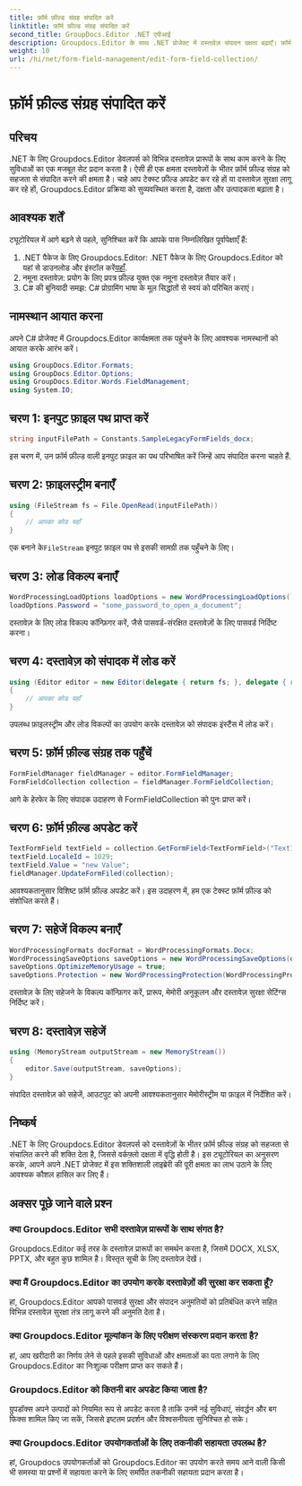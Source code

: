 ```yaml
---
title: फ़ॉर्म फ़ील्ड संग्रह संपादित करें
linktitle: फ़ॉर्म फ़ील्ड संग्रह संपादित करें
second_title: GroupDocs.Editor .NET एपीआई
description: Groupdocs.Editor के साथ .NET प्रोजेक्ट में दस्तावेज़ संपादन दक्षता बढ़ाएँ। फ़ॉर्म फ़ील्ड संग्रह को सहजता से संशोधित करें।
weight: 10
url: /hi/net/form-field-management/edit-form-field-collection/
---
```


# फ़ॉर्म फ़ील्ड संग्रह संपादित करें

## परिचय
.NET के लिए Groupdocs.Editor डेवलपर्स को विभिन्न दस्तावेज़ प्रारूपों के साथ काम करने के लिए सुविधाओं का एक मजबूत सेट प्रदान करता है। ऐसी ही एक क्षमता दस्तावेज़ों के भीतर फ़ॉर्म फ़ील्ड संग्रह को सहजता से संपादित करने की क्षमता है। चाहे आप टेक्स्ट फ़ील्ड अपडेट कर रहे हों या दस्तावेज़ सुरक्षा लागू कर रहे हों, Groupdocs.Editor प्रक्रिया को सुव्यवस्थित करता है, दक्षता और उत्पादकता बढ़ाता है।
## आवश्यक शर्तें
ट्यूटोरियल में आगे बढ़ने से पहले, सुनिश्चित करें कि आपके पास निम्नलिखित पूर्वापेक्षाएँ हैं:
1.  .NET पैकेज के लिए Groupdocs.Editor: .NET पैकेज के लिए Groupdocs.Editor को यहां से डाउनलोड और इंस्टॉल करें[यहाँ](https://releases.groupdocs.com/editor/net/).
2. नमूना दस्तावेज़: प्रयोग के लिए प्रपत्र फ़ील्ड युक्त एक नमूना दस्तावेज़ तैयार करें।
3. C# की बुनियादी समझ: C# प्रोग्रामिंग भाषा के मूल सिद्धांतों से स्वयं को परिचित कराएं।

## नामस्थान आयात करना
अपने C# प्रोजेक्ट में Groupdocs.Editor कार्यक्षमता तक पहुंचने के लिए आवश्यक नामस्थानों को आयात करके आरंभ करें।
```csharp
using GroupDocs.Editor.Formats;
using GroupDocs.Editor.Options;
using GroupDocs.Editor.Words.FieldManagement;
using System.IO;
```
## चरण 1: इनपुट फ़ाइल पथ प्राप्त करें
```csharp
string inputFilePath = Constants.SampleLegacyFormFields_docx;
```
इस चरण में, उन फ़ॉर्म फ़ील्ड वाली इनपुट फ़ाइल का पथ परिभाषित करें जिन्हें आप संपादित करना चाहते हैं.
## चरण 2: फ़ाइलस्ट्रीम बनाएँ
```csharp
using (FileStream fs = File.OpenRead(inputFilePath))
{
    // आपका कोड यहाँ
}
```
 एक बनाने के`FileStream` इनपुट फ़ाइल पथ से इसकी सामग्री तक पहुँचने के लिए।
## चरण 3: लोड विकल्प बनाएँ
```csharp
WordProcessingLoadOptions loadOptions = new WordProcessingLoadOptions();
loadOptions.Password = "some_password_to_open_a_document";
```
दस्तावेज़ के लिए लोड विकल्प कॉन्फ़िगर करें, जैसे पासवर्ड-संरक्षित दस्तावेज़ों के लिए पासवर्ड निर्दिष्ट करना।
## चरण 4: दस्तावेज़ को संपादक में लोड करें
```csharp
using (Editor editor = new Editor(delegate { return fs; }, delegate { return loadOptions; }))
{
    // आपका कोड यहाँ
}
```
उपलब्ध फ़ाइलस्ट्रीम और लोड विकल्पों का उपयोग करके दस्तावेज़ को संपादक इंस्टैंस में लोड करें।
## चरण 5: फ़ॉर्म फ़ील्ड संग्रह तक पहुँचें
```csharp
FormFieldManager fieldManager = editor.FormFieldManager;
FormFieldCollection collection = fieldManager.FormFieldCollection;
```
आगे के हेरफेर के लिए संपादक उदाहरण से FormFieldCollection को पुनः प्राप्त करें।
## चरण 6: फ़ॉर्म फ़ील्ड अपडेट करें
```csharp
TextFormField textField = collection.GetFormField<TextFormField>("Text1");
textField.LocaleId = 1029;
textField.Value = "new Value";
fieldManager.UpdateFormFiled(collection);
```
आवश्यकतानुसार विशिष्ट फ़ॉर्म फ़ील्ड अपडेट करें। इस उदाहरण में, हम एक टेक्स्ट फ़ॉर्म फ़ील्ड को संशोधित करते हैं।
## चरण 7: सहेजें विकल्प बनाएँ
```csharp
WordProcessingFormats docFormat = WordProcessingFormats.Docx;
WordProcessingSaveOptions saveOptions = new WordProcessingSaveOptions(docFormat);
saveOptions.OptimizeMemoryUsage = true;
saveOptions.Protection = new WordProcessingProtection(WordProcessingProtectionType.AllowOnlyFormFields, "write_password");
```
दस्तावेज़ के लिए सहेजने के विकल्प कॉन्फ़िगर करें, प्रारूप, मेमोरी अनुकूलन और दस्तावेज़ सुरक्षा सेटिंग्स निर्दिष्ट करें।
## चरण 8: दस्तावेज़ सहेजें
```csharp
using (MemoryStream outputStream = new MemoryStream())
{
    editor.Save(outputStream, saveOptions);
}
```
संपादित दस्तावेज़ को सहेजें, आउटपुट को अपनी आवश्यकतानुसार मेमोरीस्ट्रीम या फ़ाइल में निर्देशित करें।

## निष्कर्ष
.NET के लिए Groupdocs.Editor डेवलपर्स को दस्तावेज़ों के भीतर फ़ॉर्म फ़ील्ड संग्रह को सहजता से संचालित करने की शक्ति देता है, जिससे वर्कफ़्लो दक्षता में वृद्धि होती है। इस ट्यूटोरियल का अनुसरण करके, आपने अपने .NET प्रोजेक्ट में इस शक्तिशाली लाइब्रेरी की पूरी क्षमता का लाभ उठाने के लिए आवश्यक कौशल हासिल कर लिए हैं।

## अक्सर पूछे जाने वाले प्रश्न
### क्या Groupdocs.Editor सभी दस्तावेज़ प्रारूपों के साथ संगत है?
Groupdocs.Editor कई तरह के दस्तावेज़ प्रारूपों का समर्थन करता है, जिसमें DOCX, XLSX, PPTX, और बहुत कुछ शामिल है। विस्तृत सूची के लिए दस्तावेज़ देखें।
### क्या मैं Groupdocs.Editor का उपयोग करके दस्तावेज़ों की सुरक्षा कर सकता हूँ?
हां, Groupdocs.Editor आपको पासवर्ड सुरक्षा और संपादन अनुमतियों को प्रतिबंधित करने सहित विभिन्न दस्तावेज़ सुरक्षा तंत्र लागू करने की अनुमति देता है।
### क्या Groupdocs.Editor मूल्यांकन के लिए परीक्षण संस्करण प्रदान करता है?
हां, आप खरीदारी का निर्णय लेने से पहले इसकी सुविधाओं और क्षमताओं का पता लगाने के लिए Groupdocs.Editor का निःशुल्क परीक्षण प्राप्त कर सकते हैं।
### Groupdocs.Editor को कितनी बार अपडेट किया जाता है?
ग्रुपडॉक्स अपने उत्पादों को नियमित रूप से अपडेट करता है ताकि उनमें नई सुविधाएं, संवर्द्धन और बग फिक्स शामिल किए जा सकें, जिससे इष्टतम प्रदर्शन और विश्वसनीयता सुनिश्चित हो सके।
### क्या Groupdocs.Editor उपयोगकर्ताओं के लिए तकनीकी सहायता उपलब्ध है?
हां, Groupdocs उपयोगकर्ताओं को Groupdocs.Editor का उपयोग करते समय आने वाली किसी भी समस्या या प्रश्नों में सहायता करने के लिए समर्पित तकनीकी सहायता प्रदान करता है।